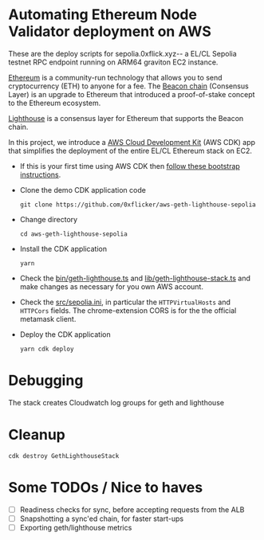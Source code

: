 # Automating Ethereum Node Validator deployment on AWS

These are the deploy scripts for sepolia.0xflick.xyz-- a EL/CL Sepolia testnet RPC endpoint running on ARM64 graviton EC2 instance.

[Ethereum](https://ethereum.org/) is a community-run technology that allows you to send cryptocurrency (ETH) to anyone for a fee. The [Beacon chain](https://ethereum.org/en/upgrades/beacon-chain/) (Consensus Layer) is an upgrade to Ethereum that introduced a proof-of-stake concept to the Ethereum ecosystem.

[Lighthouse](https://github.com/sigp/lighthouse) is a consensus layer for Ethereum that supports the Beacon chain.

In this project, we introduce a [AWS Cloud Development Kit](https://aws.amazon.com/cdk/) (AWS CDK) app that simplifies the deployment of the entire EL/CL Ethereum stack on EC2.

- If this is your first time using AWS CDK then [follow these bootstrap instructions](https://docs.aws.amazon.com/cdk/v2/guide/bootstrapping.html).

- Clone the demo CDK application code

  `git clone https://github.com/0xflicker/aws-geth-lighthouse-sepolia`

- Change directory

  `cd aws-geth-lighthouse-sepolia`

- Install the CDK application

  `yarn`

- Check the [bin/geth-lighthouse.ts](./bin/geth-lighthouse.ts) and [lib/geth-lighthouse-stack.ts](./lib/geth-lighthouse-stack.ts) and make changes as necessary for you own AWS account.

- Check the [src/sepolia.ini](./src/sepolia.ini), in particular the `HTTPVirtualHosts` and `HTTPCors` fields. The chrome-extension CORS is for the the official metamask client.

- Deploy the CDK application

  `yarn cdk deploy`

# Debugging

The stack creates Cloudwatch log groups for geth and lighthouse

# Cleanup

`cdk destroy GethLighthouseStack`

# Some TODOs / Nice to haves

- [ ] Readiness checks for sync, before accepting requests from the ALB
- [ ] Snapshotting a sync'ed chain, for faster start-ups
- [ ] Exporting geth/lighthouse metrics
